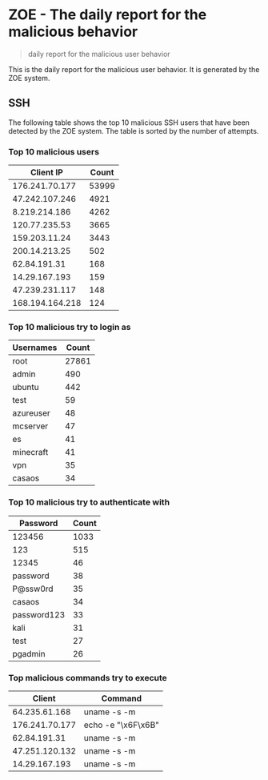 # ZOE - The daily report for the malicious behavior

> daily report for the malicious user behavior

This is the daily report for the malicious user behavior. It is generated by the ZOE system.

## SSH

The following table shows the top 10 malicious SSH users that have been detected by the ZOE
system. The table is sorted by the number of attempts.

### Top 10 malicious users

| Client IP | Count    |
|-----------|----------|
| 176.241.70.177 | 53999 |
| 47.242.107.246 | 4921 |
| 8.219.214.186 | 4262 |
| 120.77.235.53 | 3665 |
| 159.203.11.24 | 3443 |
| 200.14.213.25 | 502 |
| 62.84.191.31 | 168 |
| 14.29.167.193 | 159 |
| 47.239.231.117 | 148 |
| 168.194.164.218 | 124 |

### Top 10 malicious try to login as

| Usernames | Count    |
|-----------|----------|
| root | 27861 |
| admin | 490 |
| ubuntu | 442 |
| test | 59 |
| azureuser | 48 |
| mcserver | 47 |
| es | 41 |
| minecraft | 41 |
| vpn | 35 |
| casaos | 34 |

### Top 10 malicious try to authenticate with

| Password | Count    |
|-----------|----------|
| 123456 | 1033 |
| 123 | 515 |
| 12345 | 46 |
| password | 38 |
| P@ssw0rd | 35 |
| casaos | 34 |
| password123 | 33 |
| kali | 31 |
| test | 27 |
| pgadmin | 26 |

### Top malicious commands try to execute

| Client | Command |
|--------|---------|
| 64.235.61.168 | uname -s -m |
| 176.241.70.177 | echo -e "\x6F\x6B" |
| 62.84.191.31 | uname -s -m |
| 47.251.120.132 | uname -s -m |
| 14.29.167.193 | uname -s -m |
